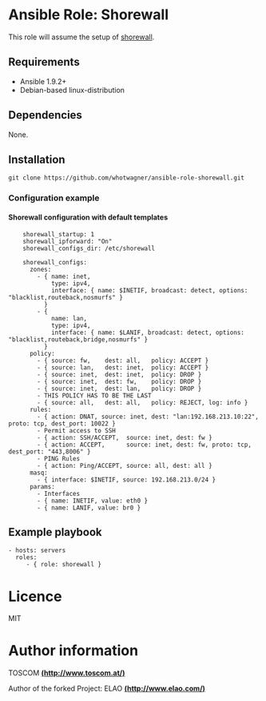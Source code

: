 # Ansible Role: Shorewall

This role will assume the setup of [shorewall](http://shorewall.net/). 

## Requirements

- Ansible 1.9.2+ 
- Debian-based linux-distribution

## Dependencies

None.

## Installation

```
git clone https://github.com/whotwagner/ansible-role-shorewall.git
```

### Configuration example


#### Shorewall configuration with default templates

```
    shorewall_startup: 1
    shorewall_ipforward: "On"
    shorewall_configs_dir: /etc/shorewall

    shorewall_configs:
      zones:
        - { name: inet, 
            type: ipv4,
            interface: { name: $INETIF, broadcast: detect, options: "blacklist,routeback,nosmurfs" }
          }
        - { 
            name: lan, 
            type: ipv4,
            interface: { name: $LANIF, broadcast: detect, options: "blacklist,routeback,bridge,nosmurfs" }
          }
      policy:
        - { source: fw,    dest: all,   policy: ACCEPT }
        - { source: lan,   dest: inet,  policy: ACCEPT }
        - { source: inet,  dest: inet,  policy: DROP }
        - { source: inet,  dest: fw,    policy: DROP }
        - { source: inet,  dest: lan,   policy: DROP }
        - THIS POLICY HAS TO BE THE LAST
        - { source: all,   dest: all,   policy: REJECT, log: info } 
      rules:
        - { action: DNAT, source: inet, dest: "lan:192.168.213.10:22", proto: tcp, dest_port: 10022 }
        - Permit access to SSH
        - { action: SSH/ACCEPT,  source: inet, dest: fw }
        - { action: ACCEPT,      source: inet, dest: fw, proto: tcp, dest_port: "443,8006" }
        - PING Rules
        - { action: Ping/ACCEPT, source: all, dest: all }
      masq:
        - { interface: $INETIF, source: 192.168.213.0/24 }
      params:
        - Interfaces
        - { name: INETIF, value: eth0 }
        - { name: LANIF, value: br0 }

```

## Example playbook

    - hosts: servers
      roles:
         - { role: shorewall }

# Licence

MIT

# Author information

TOSCOM [**(http://www.toscom.at/)**](http://www.toscom.at)

Author of the forked Project: ELAO [**(http://www.elao.com/)**](http://www.elao.com)
